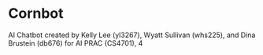 # Cornbot
AI Chatbot created by Kelly Lee (yl3267), Wyatt Sullivan (whs225), and Dina Brustein (db676) for AI PRAC (CS4701), 4
